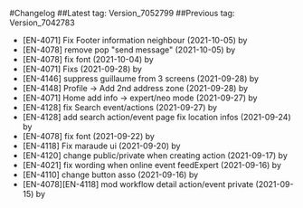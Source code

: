 #Changelog
##Latest tag: Version_7052799
##Previous tag: Version_7042783
* [EN-4071] Fix Footer information neighbour (2021-10-05) by <Jr>
* [EN-4078] remove pop "send message" (2021-10-05) by <Jr>
* [EN-4078] fix font (2021-10-04) by <Jr>
* [EN-4071] Fixs (2021-09-28) by <Jr>
* [EN-4146] suppress guillaume from 3 screens (2021-09-28) by <Jr>
* [EN-4148] Profile -> Add 2nd address zone (2021-09-28) by <Jr>
* [EN-4071] Home add info -> expert/neo mode (2021-09-27) by <Jr>
* [EN-4128] fix Search event/actions (2021-09-27) by <Jr>
* [EN-4128] add search action/event page fix location infos (2021-09-24) by <Jr>
* [EN-4078] fix font (2021-09-22) by <Jr>
* [EN-4118] Fix maraude ui (2021-09-20) by <Jr>
* [EN-4120] change public/private when creating action (2021-09-17) by <Jr>
* [EN-4021] fix wording when online event feedExpert (2021-09-16) by <Jr>
* [EN-4110] change button asso (2021-09-16) by <Jr>
* [EN-4078][EN-4118] mod workflow detail action/event private (2021-09-15) by <Jr>

